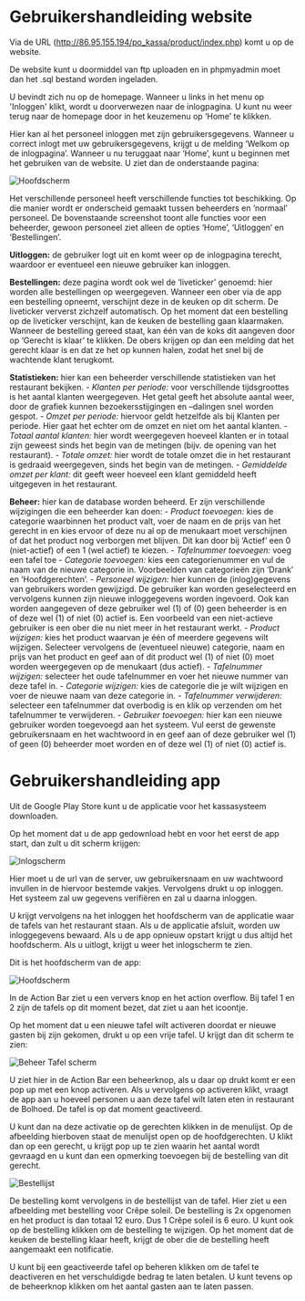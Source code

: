 Gebruikershandleiding website
===
Via de URL (http://86.95.155.194/po_kassa/product/index.php) komt u op de website.

De website kunt u doormiddel van ftp uploaden en in phpmyadmin moet dan het .sql bestand worden ingeladen.

U bevindt zich nu op de homepage. Wanneer u links in het menu op 'Inloggen' klikt, wordt u doorverwezen naar de inlogpagina. U kunt nu weer terug naar de homepage door in het keuzemenu op ‘Home’ te klikken. 

Hier kan al het personeel inloggen met zijn gebruikersgegevens. Wanneer u correct inlogt met uw gebruikersgegevens, krijgt u de melding ‘Welkom op de inlogpagina’.
Wanneer u nu teruggaat naar ‘Home’, kunt u beginnen met het gebruiken van de website. U ziet dan de onderstaande pagina:

![Hoofdscherm](https://github.com/SvenDub/PO_A6_PHP/raw/master/docs/Gebruikershandleiding-1.png)

Het verschillende personeel heeft verschillende functies tot beschikking. Op die manier wordt er onderscheid gemaakt tussen beheerders en ’normaal’ personeel. De bovenstaande screenshot toont alle functies voor een beheerder, gewoon personeel ziet alleen de opties ‘Home’, ‘Uitloggen’ en  ‘Bestellingen’.

**Uitloggen:** de gebruiker logt uit en komt weer op de inlogpagina terecht, waardoor er eventueel een nieuwe gebruiker kan inloggen.

**Bestellingen:** deze pagina wordt ook wel de ‘liveticker’ genoemd: hier worden alle bestellingen op weergegeven. Wanneer een ober via de app een bestelling opneemt, verschijnt deze in de keuken op dit scherm. De liveticker ververst zichzelf automatisch. Op het moment dat een bestelling op de liveticker verschijnt, kan de keuken de bestelling gaan klaarmaken. Wanneer de bestelling gereed staat, kan één van de koks dit aangeven door op ‘Gerecht is klaar’ te klikken. De obers krijgen op dan een melding dat het gerecht klaar is en dat ze het op kunnen halen, zodat het snel bij de wachtende klant terugkomt.

**Statistieken:** hier kan een beheerder verschillende statistieken van het restaurant bekijken.
	- *Klanten per periode:* voor verschillende tijdsgroottes is het aantal klanten weergegeven. Het getal geeft het absolute aantal weer, door de grafiek kunnen bezoekersstijgingen en –dalingen snel worden gespot.
	- *Omzet per periode:* hiervoor geldt hetzelfde als bij Klanten per periode. Hier gaat het echter om de omzet en niet om het aantal klanten.
	- *Totaal aantal klanten:* hier wordt weergegeven hoeveel klanten er in totaal zijn geweest sinds het begin van de metingen (bijv. de opening van het restaurant).
	- *Totale omzet:* hier wordt de totale omzet die in het restaurant is gedraaid weergegeven, sinds het begin van de metingen.
	- *Gemiddelde omzet per klant:* dit geeft weer hoeveel een klant gemiddeld heeft uitgegeven in het restaurant.

**Beheer:** hier kan de database worden beheerd. Er zijn verschillende wijzigingen die een beheerder kan doen:
	- *Product toevoegen:* kies de categorie waarbinnen het product valt, voer de naam en de prijs van het gerecht in en kies ervoor of deze nu al op de menukaart moet verschijnen of dat het product nog verborgen met blijven. Dit kan door bij ‘Actief’ een 0 (niet-actief) of een 1 (wel actief) te kiezen.
	- *Tafelnummer toevoegen:* voeg een tafel toe
	- *Categorie toevoegen:* kies een categorienummer en vul de naam van de nieuwe categorie in. Voorbeelden van categorieën zijn ‘Drank’ en ‘Hoofdgerechten’.
	- *Personeel wijzigen:* hier kunnen de (inlog)gegevens van gebruikers worden gewijzigd. De gebruiker kan worden geselecteerd en vervolgens kunnen zijn nieuwe inloggegevens worden ingevoerd. Ook kan worden aangegeven of deze gebruiker wel (1) of (0) geen beheerder is en of deze wel (1) of niet (0) actief is. Een voorbeeld van een niet-actieve gebruiker is een ober die nu niet meer in het restaurant werkt.
	- *Product wijzigen:* kies het product waarvan je één of meerdere gegevens wilt wijzigen. Selecteer vervolgens de (eventueel nieuwe) categorie, naam en prijs van het product en geef aan of dit product wel (1) of niet (0) moet worden weergegeven op de menukaart (dus actief). 
	- *Tafelnummer wijzigen:* selecteer het oude tafelnummer en voer het nieuwe nummer van deze tafel in. 
	- *Categorie wijzigen:* kies de categorie die je wilt wijzigen en voer de nieuwe naam van deze categorie in. 
	- *Tafelnummer verwijderen:* selecteer een tafelnummer dat overbodig is en klik op verzenden om het tafelnummer te verwijderen.
	- *Gebruiker toevoegen:* hier kan een nieuwe gebruiker worden toegevoegd aan het systeem. Vul eerst de gewenste gebruikersnaam en het wachtwoord in en geef aan of deze gebruiker wel (1) of geen (0) beheerder moet worden en of deze wel (1) of niet (0) actief is.

Gebruikershandleiding app
===
Uit de Google Play Store kunt u de applicatie voor het kassasysteem downloaden.

Op het moment dat u de app gedownload hebt en voor het eerst de app start, dan zult u dit scherm krijgen:

![Inlogscherm](https://github.com/SvenDub/PO_A6_PHP/raw/master/docs/Gebruikershandleiding-2.png)

Hier moet u de url van de server, uw gebruikersnaam en uw wachtwoord invullen in de hiervoor bestemde vakjes. Vervolgens drukt u op inloggen. Het systeem zal uw gegevens verifiëren en zal u daarna inloggen. 

U krijgt vervolgens na het inloggen het hoofdscherm van de applicatie waar de tafels van het restaurant staan. Als u de applicatie afsluit, worden uw inloggegevens bewaard. Als u de app opnieuw opstart krijgt u dus altijd het hoofdscherm. Als u uitlogt, krijgt u weer het inlogscherm te zien. 

Dit is het hoofdscherm van de app:

![Hoofdscherm](https://github.com/SvenDub/PO_A6_PHP/raw/master/docs/Gebruikershandleiding-3.png)

In de Action Bar ziet u een ververs knop en het action overflow.  Bij tafel 1 en 2 zijn de tafels op dit moment bezet, dat ziet u aan het icoontje.

Op het moment dat u een nieuwe tafel wilt activeren doordat er nieuwe gasten bij zijn gekomen, drukt u op een vrije tafel. U krijgt dan dit scherm te zien:

![Beheer Tafel scherm](https://github.com/SvenDub/PO_A6_PHP/raw/master/docs/Gebruikershandleiding-4.png)

U ziet hier in de Action Bar een beheerknop, als u daar op drukt komt er een pop up met een knop activeren. Als u vervolgens op activeren klikt, vraagt de app aan u hoeveel personen u aan deze tafel wilt laten eten in restaurant de Bolhoed. De tafel is op dat moment geactiveerd.

U kunt dan na deze activatie op de gerechten klikken in de menulijst. Op de afbeelding hierboven staat de menulijst open op de hoofdgerechten. U klikt dan op een gerecht, u krijgt pop up te zien waarin het aantal wordt gevraagd en u kunt dan een opmerking toevoegen bij de bestelling van dit gerecht.

![Bestellijst](https://github.com/SvenDub/PO_A6_PHP/raw/master/docs/Gebruikershandleiding-5.png)

De bestelling komt vervolgens in de bestellijst van de tafel. Hier ziet u een afbeelding met bestelling voor Crêpe soleil. De bestelling is 2x opgenomen en het product is dan totaal 12 euro. Dus 1 Crêpe soleil is 6 euro. U kunt ook op de bestelling klikken om de bestelling te wijzigen. 
Op het moment dat de keuken de bestelling klaar heeft, krijgt de ober die de bestelling heeft aangemaakt een notificatie.

U kunt bij een geactiveerde tafel op beheren klikken om de tafel te deactiveren en het verschuldigde bedrag te laten betalen. U kunt tevens op de beheerknop klikken om het aantal gasten aan te laten passen.
